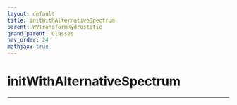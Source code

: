 ```yaml
---
layout: default
title: initWithAlternativeSpectrum
parent: WVTransformHydrostatic
grand_parent: Classes
nav_order: 24
mathjax: true
---
```


#  initWithAlternativeSpectrum




---

